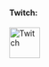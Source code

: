 #### Twitch:

<a href ="https://www.twitch.tv"><img src="img/icons/twitch.png" alt="Twitch" style="width: 55px;"></a>
